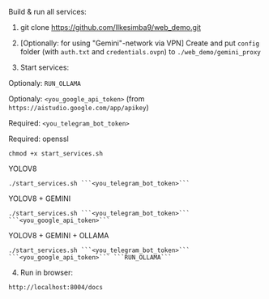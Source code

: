 Build & run all services:

1. git clone https://github.com/lIkesimba9/web_demo.git

2. [Optionally: for using "Gemini"-network via VPN] Create and put ```config``` folder (with ```auth.txt``` and ```credentials.ovpn```) to ```./web_demo/gemini_proxy```

3. Start services:

Optionaly: ```RUN_OLLAMA```

Optionaly: ```<you_google_api_token>``` (from ```https://aistudio.google.com/app/apikey```)

Required: ```<you_telegram_bot_token>```

Required: openssl

```
chmod +x start_services.sh
```

YOLOV8
```
./start_services.sh ```<you_telegram_bot_token>```
```

YOLOV8 + GEMINI
```
./start_services.sh ```<you_telegram_bot_token>``` ```<you_google_api_token>```
```

YOLOV8 + GEMINI + OLLAMA
```
./start_services.sh ```<you_telegram_bot_token>``` ```<you_google_api_token>``` ```RUN_OLLAMA```
```

4. Run in browser:
```
http://localhost:8004/docs
```
